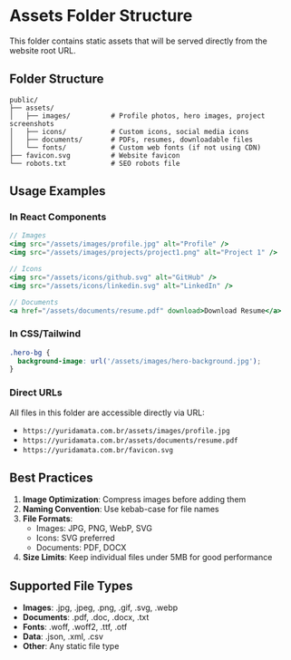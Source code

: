 # Assets Folder Structure

This folder contains static assets that will be served directly from the website root URL.

## Folder Structure

```
public/
├── assets/
│   ├── images/          # Profile photos, hero images, project screenshots
│   ├── icons/           # Custom icons, social media icons
│   ├── documents/       # PDFs, resumes, downloadable files
│   └── fonts/           # Custom web fonts (if not using CDN)
├── favicon.svg          # Website favicon
└── robots.txt           # SEO robots file
```

## Usage Examples

### In React Components
```jsx
// Images
<img src="/assets/images/profile.jpg" alt="Profile" />
<img src="/assets/images/projects/project1.png" alt="Project 1" />

// Icons
<img src="/assets/icons/github.svg" alt="GitHub" />
<img src="/assets/icons/linkedin.svg" alt="LinkedIn" />

// Documents
<a href="/assets/documents/resume.pdf" download>Download Resume</a>
```

### In CSS/Tailwind
```css
.hero-bg {
  background-image: url('/assets/images/hero-background.jpg');
}
```

### Direct URLs
All files in this folder are accessible directly via URL:
- `https://yuridamata.com.br/assets/images/profile.jpg`
- `https://yuridamata.com.br/assets/documents/resume.pdf`
- `https://yuridamata.com.br/favicon.svg`

## Best Practices

1. **Image Optimization**: Compress images before adding them
2. **Naming Convention**: Use kebab-case for file names
3. **File Formats**: 
   - Images: JPG, PNG, WebP, SVG
   - Icons: SVG preferred
   - Documents: PDF, DOCX
4. **Size Limits**: Keep individual files under 5MB for good performance

## Supported File Types

- **Images**: .jpg, .jpeg, .png, .gif, .svg, .webp
- **Documents**: .pdf, .doc, .docx, .txt
- **Fonts**: .woff, .woff2, .ttf, .otf
- **Data**: .json, .xml, .csv
- **Other**: Any static file type
